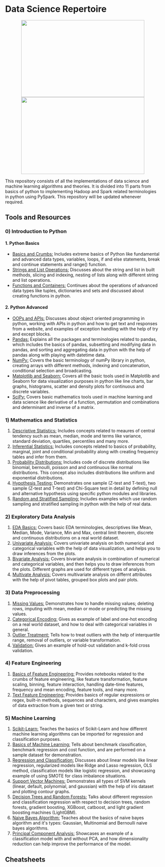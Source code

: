 # Data Science Repertoire  

<p align="center">
  <img src="https://www.unite.ai/wp-content/uploads/2022/04/AI-Python-Libraries-1000x600.png" height = 250 width = 400/>
  <img src="https://onlinedegrees.sandiego.edu/wp-content/uploads/2023/05/6-careers-you-can-get-with-python.jpg" height = 250 width = 400/>
</p>

This repository consists of all the implementations of data science and machine learning algorithms and theories. It is divided into 11 parts from basics of python to implementing Hadoop and Spark related terminologies in python using PySpark. This repository will be updated whenever required. 

## Tools and Resources

### 0) Introduction to Python
#### 1. Python Basics
   - [Basics and Crumbs:](https://github.com/dhruvg029/Data-Science-Bootcamp/blob/main/0_Introduction%20to%20Python/1_Python%20Basics/1_python_basics.ipynb) Includes extreme basics of Python like fundamental and advanced data types, variables, loops, if and else statements, break and continue statements and range() function.
   - [Strings and List Operations:](https://github.com/dhruvg029/Data-Science-Bootcamp/blob/main/0_Introduction%20to%20Python/1_Python%20Basics/2_string_list_operations.ipynb) Discusses about the string and list in built methods, slicing and indexing, nesting of lists along with different string and list operations.
   - [Functions and Containers:](https://github.com/dhruvg029/Data-Science-Bootcamp/blob/main/0_Introduction%20to%20Python/1_Python%20Basics/3_containers_functions.ipynb) Continues about the operations of advanced data types like tuples, dictionaries and sets and discussed about creating functions in python.
#### 2. Python Advanced
   - [OOPs and APIs:](https://github.com/dhruvg029/Data-Science-Bootcamp/tree/main/0_Introduction%20to%20Python/2_Python%20Advanced/1_OOPs_Libraries_APIs) Discusses about object oriented programming in python, working with APIs in python and how to get text and responses from a website, and examples of exception handling with the help of try and except blocks.
   - [Pandas:](https://github.com/dhruvg029/Data-Science-Bootcamp/tree/main/0_Introduction%20to%20Python/2_Python%20Advanced/2_Pandas) Explains all the packages and terminologies related to pandas, which includes the basics of pandas, subsetting and modifying data in pandas, and sorting and aggregating data in python with the help of pandas along with playing with datetime data.
   - [NumPy:](https://github.com/dhruvg029/Data-Science-Bootcamp/blob/main/0_Introduction%20to%20Python/2_Python%20Advanced/3_NumPy/1_numpy.ipynb) Covers the basic terminology of numPy library in python, creating arrays with different methods, indexing and concatenation, conditional selection and broadcasting.
   - [Matplotlib and Seaborn:](https://github.com/dhruvg029/Data-Science-Bootcamp/tree/main/0_Introduction%20to%20Python/2_Python%20Advanced/4_Matplotlib_Seaborn) Covers all the basic tools used in Matplotlib and Seaborn for data visualization purposes in python like line charts, bar graphs, histograms, scatter and density plots for continuous and discrete variables.
   - [SciPy:](https://github.com/dhruvg029/Data-Science-Bootcamp/tree/main/0_Introduction%20to%20Python/2_Python%20Advanced/5_SciPy) Covers basic mathematics tools used in machine learning and data science like derivative of a function, permutation and combinations and determinant and inverse of a matrix.

### 1) Mathematics and Statistics
1. [Descriptive Statistics:](https://github.com/dhruvg029/Data-Science-Bootcamp/blob/main/1_Mathematics%20and%20Statistics/1_descriptive_statistics.ipynb) Includes concepts related to meaures of central tendency such as mean, median, mode and terms like variance, standard deviation, quartiles, percentiles and many more.
2. [Inferential Statistics:](https://github.com/dhruvg029/Data-Science-Bootcamp/blob/main/1_Mathematics%20and%20Statistics/2_inferential_statistics.ipynb) Includes concepts related to basics of probability, marginal, joint and conditional probability along with creating frequency tables and infer from them. 
3. [Probability Distributions:](https://github.com/dhruvg029/Data-Science-Bootcamp/blob/main/1_Mathematics%20and%20Statistics/3_probability_distributions.ipynb) Includes code of discrete distributions like binomial, bernoulli, poisson and and continuous like normal distributions. This concept also includes distributions like uniform and exponential distributions.
4. [Hypothesis Testing:](https://github.com/dhruvg029/Data-Science-Bootcamp/blob/main/1_Mathematics%20and%20Statistics/4_hypothesis_testing.ipynb) Demonstrates one sample (Z-test and T-test), two sample (Z-test and T-test) and Chi-Square test in detail by defining null and alternative hypothesis using specific python modules and libraries.
5. [Random and Stratified Sampling:](https://github.com/dhruvg029/Data-Science-Bootcamp/blob/main/1_Mathematics%20and%20Statistics/5_sampling.ipynb) Includes examples which use random sampling and stratified sampling in python with the help of real data.

### 2) Exploratory Data Analysis
1. [EDA Basics:](https://github.com/dhruvg029/Data-Science-Bootcamp/tree/main/2_Exploratory%20Data%20Analysis/1_EDA_basics) Covers basic EDA terminologies, descriptives like Mean, Median, Mode, Variance, Min and Max, central limit theorem, discrete and continuous distributions on a real world dataset.
2. [Univariate Analysis:](https://github.com/dhruvg029/Data-Science-Bootcamp/blob/main/2_Exploratory%20Data%20Analysis/2_Univariate_analysis/1_univariate_numerical_categorical.ipynb) Covers univariate analysis on both numerical and categorical variables with the help of data visualization, and helps you to draw inferences from the plots.
3. [Bivariate Analysis:](https://github.com/dhruvg029/Data-Science-Bootcamp/blob/main/2_Exploratory%20Data%20Analysis/3_Bivariate_analysis/1_bivariate_analysis.ipynb) Covers bivariate analysis in combination of numerical and categorical variables, and then helps you to draw inferences from the plots. Different graphs are used for different types of analysis.
4. [Multivate Analysis:](https://github.com/dhruvg029/Data-Science-Bootcamp/blob/main/2_Exploratory%20Data%20Analysis/4_Multivariate_analysis/1_multivariate_analysis.ipynb) Covers multivariate analysis on differnt attributes with the help of pivot tables, grouped box plots and pair plots.

### 3) Data Preprocessing
1. [Missing Values:](https://github.com/dhruvg029/Data-Science-Bootcamp/blob/main/3_Data%20Preprocessing/1_Missing%20Values/1_missing_values.ipynb) Demonstrates how to handle missing values; deleting rows, imputing with mean, median or mode or predicting the missing values.
2. [Categorical Encoding:](https://github.com/dhruvg029/Data-Science-Bootcamp/blob/main/3_Data%20Preprocessing/2_Categorical%20Encoding/1_categorical_variables.ipynb) Gives as example of label and one-hot encoding on a real world dataset, and how to deal with categorical variables in general.
3. [Outlier Treatment:](https://github.com/dhruvg029/Data-Science-Bootcamp/blob/main/3_Data%20Preprocessing/3_Working%20with%20Outliers/1_outlier_treatment.ipynb) Tells how to treat outliers with the help of interquartile range, removal of outliers, or variable transformation.
4. [Validation:](https://github.com/dhruvg029/Data-Science-Bootcamp/tree/main/3_Data%20Preprocessing/4_Validation) Gives an example of hold-out validation and k-fold cross validation.

### 4) Feature Engineering
1. [Basics of Feature Engineering:](https://github.com/dhruvg029/Data-Science-Bootcamp/tree/main/4_Feature%20Engineering/1_Crumbs%20of%20Feature%20Engineering) Provides notebooks related to the crumbs of feature engineering, like feature transformation, feature scaling, binning, feature interaction, handling date-time features, frequency and mean encoding, feature tools, and many more.
2. [Text Feature Engineering:](https://github.com/dhruvg029/Data-Science-Bootcamp/blob/main/4_Feature%20Engineering/2_Text%20Feature%20Engineering/1_regular_expressions.ipynb) Provides basics of regular expressions or regex, built-in methods, sequences and characters, and gives examples of data extraction from a given text or string.

### 5) Machine Learning
1. [Scikit-Learn:](https://github.com/dhruvg029/Data-Science-Bootcamp/blob/main/5_Machine%20Learning/1_Scikit%20Learn/1_scikit_learn.ipynb) Teaches the basics of Scikit-Learn and how different machine learning algorithms can be imported for regression and classification purposes.
2. [Basics of Machine Learning:](https://github.com/dhruvg029/Data-Science-Bootcamp/tree/main/5_Machine%20Learning/2_Basics%20of%20ML) Tells about benchmark classification, benchmark regression and cost function, and are performed on a sample dataset for demonstration.
3. [Regression and Classification:](https://github.com/dhruvg029/Data-Science-Bootcamp/tree/main/5_Machine%20Learning/3_Regression%20and%20Classification) Discusses about linear models like linear regression, regularized models like Ridge and Lasso regression, OLS method, classification models like logistic regression, and showcasing example of using SMOTE for class imbalance situations.
4. [Support Vector Machines:](https://github.com/dhruvg029/Data-Science-Bootcamp/tree/main/5_Machine%20Learning/4_Support%20Vector%20Machines) Demonstrates all types of SVM kernels (linear, default, polynomial, and gaussian) with the help of iris dataset and plotting contour graphs.
5. [Decision Trees and Random Forests:](https://github.com/dhruvg029/Data-Science-Bootcamp/tree/main/5_Machine%20Learning/5_Decision%20Tree%20%26%20Random%20Forests) Talks about different regression and classification regression with respect to decision trees, random forests, gradient boosting, XGBoost, catboost, and light gradient boosting machines (LightGBM).
6. [Naive Bayes Algorithm:](https://github.com/dhruvg029/Data-Science-Bootcamp/blob/main/5_Machine%20Learning/6_Naive%20Bayes%20Algorithm/1_naive_bayes.ipynb) Teaches about the basics of naive bayes algorithm and it's types: Gaussian, Multinomial and Bernoulli naive bayes algorithms.
7. [Principal Component Analysis:](https://github.com/dhruvg029/Data-Science-Bootcamp/blob/main/5_Machine%20Learning/7_Principal%20Component%20Analysis/1_principal_component_analysis.ipynb) Showcases an example of a classification model with and without PCA, and how dimensionality reduction can help improve the performance of the model.
 
## Cheatsheets
